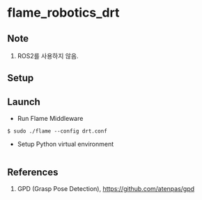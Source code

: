 # flame_robotics_drt

## Note
1. ROS2를 사용하지 않음.

## Setup

## Launch
* Run Flame Middleware
```
$ sudo ./flame --config drt.conf
```
* Setup Python virtual environment
```

```

## References
1. GPD (Grasp Pose Detection), https://github.com/atenpas/gpd